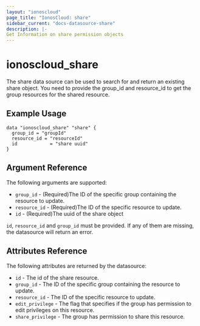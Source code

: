 ```yaml
---
layout: "ionoscloud"
page_title: "IonosCloud: share"
sidebar_current: "docs-datasource-share"
description: |-
Get Information on share permission objects
---
```


# ionoscloud\_share

The share data source can be used to search for and return an existing share object.
You need to provide the group_id and resource_id to get the group resources for the shared resource.

## Example Usage

```hcl
data "ionoscloud_share" "share" {
  group_id = "groupId"
  resource_id = "resourceId"
  id			= "share uuid"
}
```

## Argument Reference

The following arguments are supported:

* `group_id` - (Required)The ID of the specific group containing the resource to update.
* `resource_id` - (Required)The ID of the specific resource to update.
* `id` - (Required)The uuid of the share object


`id`, `resource_id` and `group_id` must be provided. If any of them are missing, the datasource will return an error.

## Attributes Reference

The following attributes are returned by the datasource:

* `id` - The id of the share resource.
* `group_id` - The ID of the specific group containing the resource to update.
* `resource_id` - The ID of the specific resource to update.
* `edit_privilege` - The flag that specifies if the group has permission to edit privileges on this resource.
* `share_privilege` - The group has permission to share this resource.